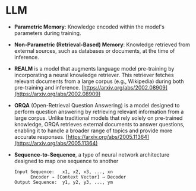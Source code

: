# LLM

* **Parametric Memory**: Knowledge encoded within the model's parameters during training.
* **Non-Parametric (Retrieval-Based) Memory**: Knowledge retrieved from external sources, such as databases or documents, at the time of inference.
* **REALM** is a model that augments language model pre-training by incorporating a neural knowledge retriever. This retriever fetches relevant documents from a large corpus (e.g., Wikipedia) during both pre-training and inference. [https://arxiv.org/abs/2002.08909](https://arxiv.org/abs/2002.08909)
* **ORQA** (Open-Retrieval Question Answering) is a model designed to perform question answering by retrieving relevant information from a large corpus. Unlike traditional models that rely solely on pre-trained knowledge, ORQA retrieves external documents to answer questions, enabling it to handle a broader range of topics and provide more accurate responses. [https://arxiv.org/abs/2005.11364](https://arxiv.org/abs/2005.11364)
*   **Sequence-to-Sequence**, a type of neural network architecture designed to map one sequence to another

    ```
    Input Sequence:   x1, x2, x3, ..., xn
          Encoder → [Context Vector] → Decoder
    Output Sequence:  y1, y2, y3, ..., ym
    ```

